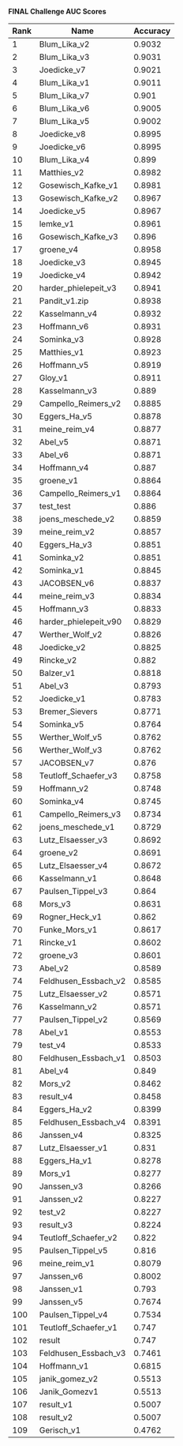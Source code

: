 **FINAL Challenge AUC Scores**


|Rank|Name|Accuracy|
|----|-----|---|
|1|Blum_Lika_v2|0.9032| 
|2|Blum_Lika_v3|0.9031| 
|3|Joedicke_v7|0.9021| 
|4|Blum_Lika_v1|0.9011| 
|5|Blum_Lika_v7|0.901| 
|6|Blum_Lika_v6|0.9005| 
|7|Blum_Lika_v5|0.9002| 
|8|Joedicke_v8|0.8995| 
|9|Joedicke_v6|0.8995| 
|10|Blum_Lika_v4|0.899| 
|11|Matthies_v2|0.8982| 
|12|Gosewisch_Kafke_v1|0.8981| 
|13|Gosewisch_Kafke_v2|0.8967| 
|14|Joedicke_v5|0.8967| 
|15|lemke_v1|0.8961| 
|16|Gosewisch_Kafke_v3|0.896| 
|17|groene_v4|0.8958| 
|18|Joedicke_v3|0.8945| 
|19|Joedicke_v4|0.8942| 
|20|harder_phielepeit_v3|0.8941| 
|21|Pandit_v1.zip|0.8938| 
|22|Kasselmann_v4|0.8932| 
|23|Hoffmann_v6|0.8931| 
|24|Sominka_v3|0.8928| 
|25|Matthies_v1|0.8923| 
|26|Hoffmann_v5|0.8919| 
|27|Gloy_v1|0.8911| 
|28|Kasselmann_v3|0.889| 
|29|Campello_Reimers_v2|0.8885| 
|30|Eggers_Ha_v5|0.8878| 
|31|meine_reim_v4|0.8877| 
|32|Abel_v5|0.8871| 
|33|Abel_v6|0.8871| 
|34|Hoffmann_v4|0.887| 
|35|groene_v1|0.8864| 
|36|Campello_Reimers_v1|0.8864| 
|37|test_test|0.886| 
|38|joens_meschede_v2|0.8859| 
|39|meine_reim_v2|0.8857| 
|40|Eggers_Ha_v3|0.8851| 
|41|Sominka_v2|0.8851| 
|42|Sominka_v1|0.8845| 
|43|JACOBSEN_v6|0.8837| 
|44|meine_reim_v3|0.8834| 
|45|Hoffmann_v3|0.8833| 
|46|harder_phielepeit_v90|0.8829| 
|47|Werther_Wolf_v2|0.8826| 
|48|Joedicke_v2|0.8825| 
|49|Rincke_v2|0.882| 
|50|Balzer_v1|0.8818| 
|51|Abel_v3|0.8793| 
|52|Joedicke_v1|0.8783| 
|53|Bremer_Sievers|0.8771| 
|54|Sominka_v5|0.8764| 
|55|Werther_Wolf_v5|0.8762| 
|56|Werther_Wolf_v3|0.8762| 
|57|JACOBSEN_v7|0.876| 
|58|Teutloff_Schaefer_v3|0.8758| 
|59|Hoffmann_v2|0.8748| 
|60|Sominka_v4|0.8745| 
|61|Campello_Reimers_v3|0.8734| 
|62|joens_meschede_v1|0.8729| 
|63|Lutz_Elsaesser_v3|0.8692| 
|64|groene_v2|0.8691| 
|65|Lutz_Elsaesser_v4|0.8672| 
|66|Kasselmann_v1|0.8648| 
|67|Paulsen_Tippel_v3|0.864| 
|68|Mors_v3|0.8631| 
|69|Rogner_Heck_v1|0.862| 
|70|Funke_Mors_v1|0.8617| 
|71|Rincke_v1|0.8602| 
|72|groene_v3|0.8601| 
|73|Abel_v2|0.8589| 
|74|Feldhusen_Essbach_v2|0.8585| 
|75|Lutz_Elsaesser_v2|0.8571| 
|76|Kasselmann_v2|0.8571| 
|77|Paulsen_Tippel_v2|0.8569| 
|78|Abel_v1|0.8553| 
|79|test_v4|0.8533| 
|80|Feldhusen_Essbach_v1|0.8503| 
|81|Abel_v4|0.849| 
|82|Mors_v2|0.8462| 
|83|result_v4|0.8458| 
|84|Eggers_Ha_v2|0.8399| 
|85|Feldhusen_Essbach_v4|0.8391| 
|86|Janssen_v4|0.8325| 
|87|Lutz_Elsaesser_v1|0.831| 
|88|Eggers_Ha_v1|0.8278| 
|89|Mors_v1|0.8277| 
|90|Janssen_v3|0.8266| 
|91|Janssen_v2|0.8227| 
|92|test_v2|0.8227| 
|93|result_v3|0.8224| 
|94|Teutloff_Schaefer_v2|0.822| 
|95|Paulsen_Tippel_v5|0.816| 
|96|meine_reim_v1|0.8079| 
|97|Janssen_v6|0.8002| 
|98|Janssen_v1|0.793| 
|99|Janssen_v5|0.7674| 
|100|Paulsen_Tippel_v4|0.7534| 
|101|Teutloff_Schaefer_v1|0.747| 
|102|result|0.747| 
|103|Feldhusen_Essbach_v3|0.7461| 
|104|Hoffmann_v1|0.6815| 
|105|janik_gomez_v2|0.5513| 
|106|Janik_Gomezv1|0.5513| 
|107|result_v1|0.5007| 
|108|result_v2|0.5007| 
|109|Gerisch_v1|0.4762| 
